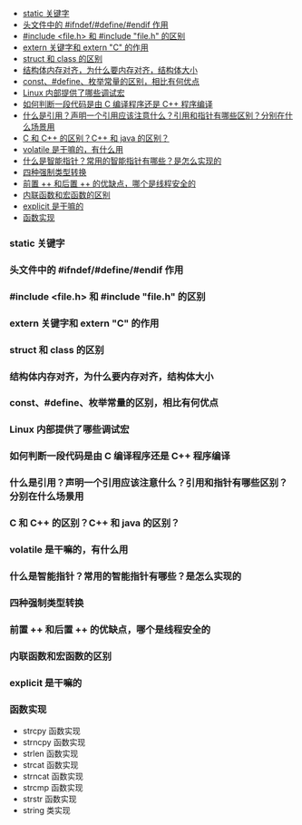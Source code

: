 * [static 关键字](#static-关键字)
* [头文件中的 #ifndef/#define/#endif 作用](#头文件中的-ifndefdefineendif-作用)
* [#include <file.h> 和 #include "file.h" 的区别](#include-fileh-和-include-fileh-的区别)
* [extern 关键字和 extern "C" 的作用](#extern-关键字和-extern-c-的作用)
* [struct 和 class 的区别](#struct-和-class-的区别)
* [结构体内存对齐，为什么要内存对齐，结构体大小](#结构体内存对齐为什么要内存对齐结构体大小)
* [const、#define、枚举常量的区别，相比有何优点](#const#define枚举常量的区别相比有何优点)
* [Linux 内部提供了哪些调试宏](#linux-内部提供了哪些调试宏)
* [如何判断一段代码是由 C 编译程序还是 C++ 程序编译](#如何判断一段代码是由-c-编译程序还是-c++-程序编译)
* [什么是引用？声明一个引用应该注意什么？引用和指针有哪些区别？分别在什么场景用](#什么是引用声明一个引用应该注意什么引用和指针有哪些区别分别在什么场景用)
* [C 和 C++ 的区别？C++ 和 java 的区别？](#c-和-c-的区别c-和-java-的区别)
* [volatile 是干嘛的，有什么用](#volatile-是干嘛的有什么用)
* [什么是智能指针？常用的智能指针有哪些？是怎么实现的](#什么是智能指针常用的智能指针有哪些是怎么实现的)
* [四种强制类型转换](#四种强制类型转换)
* [前置 ++ 和后置 ++ 的优缺点，哪个是线程安全的](#前置-++-和后置-++-的优缺点哪个是线程安全的)
* [内联函数和宏函数的区别](#内联函数和宏函数的区别)
* [explicit 是干嘛的](#explicit-是干嘛的)
* [函数实现](#函数实现)

### static 关键字
### 头文件中的 #ifndef/#define/#endif 作用
### #include <file.h> 和 #include "file.h" 的区别
### extern 关键字和 extern "C" 的作用
### struct 和 class 的区别
### 结构体内存对齐，为什么要内存对齐，结构体大小
### const、#define、枚举常量的区别，相比有何优点
### Linux 内部提供了哪些调试宏
### 如何判断一段代码是由 C 编译程序还是 C++ 程序编译
### 什么是引用？声明一个引用应该注意什么？引用和指针有哪些区别？分别在什么场景用
### C 和 C++ 的区别？C++ 和 java 的区别？
### volatile 是干嘛的，有什么用
### 什么是智能指针？常用的智能指针有哪些？是怎么实现的
### 四种强制类型转换
### 前置 ++ 和后置 ++ 的优缺点，哪个是线程安全的
### 内联函数和宏函数的区别
### explicit 是干嘛的
### 函数实现
- strcpy 函数实现
- strncpy 函数实现
- strlen 函数实现
- strcat 函数实现
- strncat 函数实现
- strcmp 函数实现
- strstr 函数实现
- string 类实现
